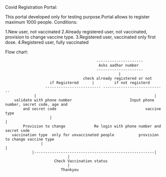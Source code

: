   Covid Registration Portal:
  
  This portal developed only for testing purpose.Portal allows to register maximum 1000 people.
  Conditions:
  
  1.New user, not vaccinated
  2.Already registered user, not vaccinated, provision to change vaccine type.
  3.Registered user, vaccinated only first dose.
  4.Registered user, fully vaccinated
  
  Flow chart:
  
                                             ---------------------
                                              Asks aadhar number
                                             ---------------------
                                                       |
                                       check already registered or not
			            if Registered      |         if not registerd
		              ------------------------- ----------------------------							  
			     |                                                     |
		validate with phone number                          Input phone number, secret code, age and
			and secret code                                        vaccine type
	                    |                                                      |
		    Provision to change				Re login with phone number and secret code
       vaccination type	 only for unvaccinated people			provision to change vaccine type
		            |                                                      |
			    |------------------------------------------------------|    
						        |
					      Check Vaccination status
						        |
						     Thankyou
